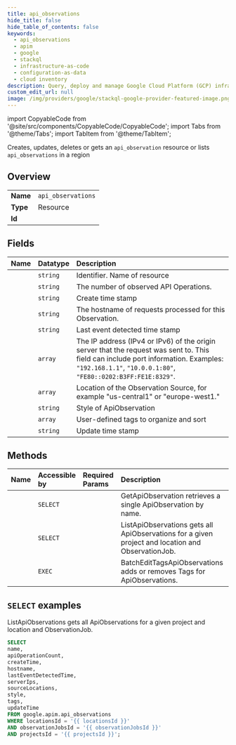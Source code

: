 ```yaml
---
title: api_observations
hide_title: false
hide_table_of_contents: false
keywords:
  - api_observations
  - apim
  - google
  - stackql
  - infrastructure-as-code
  - configuration-as-data
  - cloud inventory
description: Query, deploy and manage Google Cloud Platform (GCP) infrastructure and resources using SQL
custom_edit_url: null
image: /img/providers/google/stackql-google-provider-featured-image.png
---
```


import CopyableCode from '@site/src/components/CopyableCode/CopyableCode';
import Tabs from '@theme/Tabs';
import TabItem from '@theme/TabItem';

Creates, updates, deletes or gets an <code>api_observation</code> resource or lists <code>api_observations</code> in a region

## Overview
<table><tbody>
<tr><td><b>Name</b></td><td><code>api_observations</code></td></tr>
<tr><td><b>Type</b></td><td>Resource</td></tr>
<tr><td><b>Id</b></td><td><CopyableCode code="google.apim.api_observations" /></td></tr>
</tbody></table>

## Fields
| Name | Datatype | Description |
|:-----|:---------|:------------|
| <CopyableCode code="name" /> | `string` | Identifier. Name of resource |
| <CopyableCode code="apiOperationCount" /> | `string` | The number of observed API Operations. |
| <CopyableCode code="createTime" /> | `string` | Create time stamp |
| <CopyableCode code="hostname" /> | `string` | The hostname of requests processed for this Observation. |
| <CopyableCode code="lastEventDetectedTime" /> | `string` | Last event detected time stamp |
| <CopyableCode code="serverIps" /> | `array` | The IP address (IPv4 or IPv6) of the origin server that the request was sent to. This field can include port information. Examples: `"192.168.1.1"`, `"10.0.0.1:80"`, `"FE80::0202:B3FF:FE1E:8329"`. |
| <CopyableCode code="sourceLocations" /> | `array` | Location of the Observation Source, for example "us-central1" or "europe-west1." |
| <CopyableCode code="style" /> | `string` | Style of ApiObservation |
| <CopyableCode code="tags" /> | `array` | User-defined tags to organize and sort |
| <CopyableCode code="updateTime" /> | `string` | Update time stamp |

## Methods
| Name | Accessible by | Required Params | Description |
|:-----|:--------------|:----------------|:------------|
| <CopyableCode code="get" /> | `SELECT` | <CopyableCode code="apiObservationsId, locationsId, observationJobsId, projectsId" /> | GetApiObservation retrieves a single ApiObservation by name. |
| <CopyableCode code="list" /> | `SELECT` | <CopyableCode code="locationsId, observationJobsId, projectsId" /> | ListApiObservations gets all ApiObservations for a given project and location and ObservationJob. |
| <CopyableCode code="batch_edit_tags" /> | `EXEC` | <CopyableCode code="locationsId, observationJobsId, projectsId" /> | BatchEditTagsApiObservations adds or removes Tags for ApiObservations. |

## `SELECT` examples

ListApiObservations gets all ApiObservations for a given project and location and ObservationJob.

```sql
SELECT
name,
apiOperationCount,
createTime,
hostname,
lastEventDetectedTime,
serverIps,
sourceLocations,
style,
tags,
updateTime
FROM google.apim.api_observations
WHERE locationsId = '{{ locationsId }}'
AND observationJobsId = '{{ observationJobsId }}'
AND projectsId = '{{ projectsId }}'; 
```
